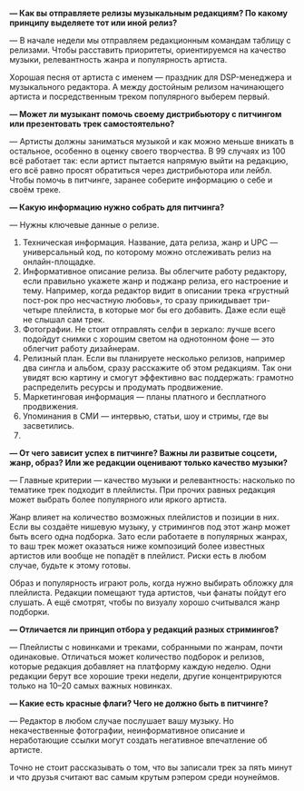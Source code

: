 **— Как вы отправляете релизы музыкальным редакциям? По какому принципу выделяете тот или иной релиз?**

— В начале недели мы отправляем редакционным командам таблицу с релизами. Чтобы расставить приоритеты, ориентируемся на качество музыки, релевантность жанра и популярность артиста.

Хорошая песня от артиста с именем — праздник для DSP-менеджера и музыкального редактора. А между достойным релизом начинающего артиста и посредственным треком популярного выберем первый.

**— Может ли музыкант помочь своему дистрибьютору с питчингом или презентовать трек самостоятельно?**

— Артисты должны заниматься музыкой и как можно меньше вникать в остальное, особенно в оценку своего творчества. В 99 случаях из 100 всё работает так: если артист пытается напрямую выйти на редакцию, его всё равно просят обратиться через дистрибьютора или лейбл. Чтобы помочь в питчинге, заранее соберите информацию о себе и своём треке.

**— Какую информацию нужно собрать для питчинга?**

— Нужны ключевые данные о релизе.

1. Техническая информация. Название, дата релиза, жанр и UPC — универсальный код, по которому можно отслеживать релиз на онлайн-площадке.
2. Информативное описание релиза. Вы облегчите работу редактору, если правильно укажете жанр и поджанр релиза, его настроение и тему. Например, когда редактор видит в описании трека «грустный пост-рок про несчастную любовь», то сразу прикидывает три-четыре плейлиста, в которые мог бы его добавить. Даже если ещё не слышал сам трек.
3. Фотографии. Не стоит отправлять селфи в зеркало: лучше всего подойдут снимки с хорошим светом на однотонном фоне — это облегчит работу дизайнерам.
4. Релизный план. Если вы планируете несколько релизов, например два сингла и альбом, сразу расскажите об этом редакциям. Так они увидят всю картину и смогут эффективно вас поддержать: грамотно распределить ресурсы и продумать продвижение.
5. Маркетинговая информация — планы платного и бесплатного продвижения.
6. Упоминания в СМИ — интервью, статьи, шоу и стримы, где вы засветились.
7. 
**— От чего зависит успех в питчинге? Важны ли развитые соцсети, жанр, образ? Или же редакции оценивают только качество музыки?**

— Главные критерии — качество музыки и релевантность: насколько по тематике трек подходит в плейлисты. При прочих равных редакция может выбрать более популярного или яркого артиста.

Жанр влияет на количество возможных плейлистов и позиции в них. Если вы создаёте нишевую музыку, у стримингов под этот жанр может быть всего одна подборка. Зато если работаете в популярных жанрах, то ваш трек может оказаться ниже композиций более известных артистов или вообще не попадёт в плейлист. Риски есть в любом случае, будьте к этому готовы.

Образ и популярность играют роль, когда нужно выбирать обложку для плейлиста. Редакции помещают туда артистов, чьи фанаты пойдут его слушать. А ещё смотрят, чтобы по визуалу хорошо считывался жанр подборки.

**— Отличается ли принцип отбора у редакций разных стримингов?**

— Плейлисты с новинками и треками, собранными по жанрам, почти одинаковые. Отличаться может количество подборок и релизов, которые редакция добавляет на платформу каждую неделю. Одни редакции берут все хорошие треки недели, другие концентрируются только на 10–20 самых важных новинках.

**— Какие есть красные флаги? Чего не должно быть в питчинге?**

— Редактор в любом случае послушает вашу музыку. Но некачественные фотографии, неинформативное описание и неработающие ссылки могут создать негативное впечатление об артисте.

Точно не стоит рассказывать о том, что вы записали трек за пять минут и что друзья считают вас самым крутым рэпером среди ноунеймов.